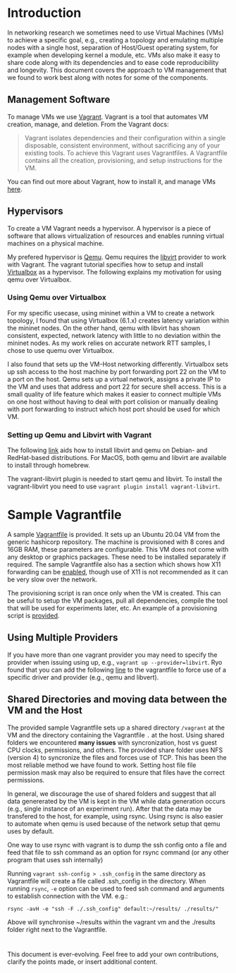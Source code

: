 
# Introduction

In networking research we sometimes need to use Virtual Machines (VMs) to achieve a specific goal, e.g., creating a topology and emulating multiple nodes with a single host, separation of Host/Guest operating system, for example when developing kernel a module, etc.
VMs also make it easy to share code along with its dependencies and to ease code reproducibility and longevity.
This document covers the approach to VM management that we found to work best along with notes for some of the components.

## Management Software

To manage VMs we use [Vagrant](https://www.vagrantup.com/).
Vagrant is a tool that automates VM creation, manage, and deletion. 
From the Vagrant docs:
> Vagrant isolates dependencies and their configuration within a single disposable, consistent environment, without sacrificing any of your existing tools.
To achieve this Vagrant uses Vagrantfiles.
A Vagrantfile contains all the creation, provisioning, and setup instructions for the VM.

You can find out more about Vagrant, how to install it, and manage VMs [here](https://developer.hashicorp.com/vagrant/tutorials/getting-started).


## Hypervisors

To create a VM Vagrant needs a hypervisor. 
A hypervisor is a piece of software that allows virtualization of resources and enables running virtual machines on a physical machine.

My prefered hypervisor is [Qemu](https://www.qemu.org/).
Qemu requires the [libvirt](https://libvirt.org/) provider to work with Vagrant.
The vagrant tutorial specifies how to setup and install [Virtualbox](https://www.virtualbox.org/) as a hypervisor.
The following explains my motivation for using qemu over Virtualbox.


### Using Qemu over Virtualbox
    
For my specific usecase, using mininet within a VM to create a network topology, I found that using Virtualbox (6.1.x) creates latency variation within the mininet nodes.
On the other hand, qemu with libvirt has shown consistent, expected, network latency with little to no deviation within the mininet nodes.
As my work relies on accurate network RTT samples, I chose to use quemu over Virtualbox.

I also found that sets up the VM-Host networking differently.
Virtualbox sets up ssh access to the host machine by port forwarding port 22 on the VM to a port on the host.
Qemu sets up a virtual network, assigns a private IP to the VM and uses that address and port 22 for secure shell access.
This is a small quality of life feature which makes it easier to connect multiple VMs on one host without having to deal with port colision or manually dealing with port forwarding to instruct which host port should be used for which VM.

### Setting up Qemu and Libvirt with Vagrant

The following [link](https://opensource.com/article/21/10/vagrant-libvirt) aids how to install libvirt and qemu on Debian- and RedHat-based distributions.
For MacOS, both qemu and libvirt are available to install through homebrew.

The vagrant-libvirt plugin is needed to start qemu and libvirt.
To install the vagrant-libvirt you need to use ``vagrant plugin install vagrant-libvirt``.

# Sample Vagrantfile    

A sample [Vagrantfile](https://github.com/glasgow-ipl/vagrant-notes/blob/master/Vagrantfile) is provided.
It sets up an Ubuntu 20.04 VM from the generic hashicorp repository.
The machine is provisioned with 8 cores and 16GB RAM, these parameters are configurable.
This VM does not come with any desktop or graphics packages. 
These need to be installed separately if required.
The sample Vagrantfile also has a section which shows how X11 forwarding can be [enabled](https://github.com/glasgow-ipl/vagrant-notes/blob/master/Vagrantfile#L13), 
though use of X11 is not recommended as it can be very slow over the network.

The provisioning script is ran once only when the VM is created.
This can be useful to setup the VM packages, pull all dependencies, compile the tool that will be used for experiments later, etc.
An example of a provisioning script is [provided](https://github.com/glasgow-ipl/vagrant-notes/blob/master/Vagrantfile#L24).

## Using Multiple Providers

If you have more than one vagrant provider you may need to specify the provider when issuing using up, e.g., ``vagrant up --provider=libvirt``.
Ryo found that you can add the following [line](https://github.com/glasgow-ipl/vagrant-notes/blob/master/Vagrantfile#L21) to the vagrantfile to force use of a specific driver and provider (e.g., qemu and libvert).
     

## Shared Directories and moving data between the VM and the Host
    
The provided sample Vagrantfile sets up a shared directory `/vagrant` at the VM and the directory containing the Vagrantfile `.` at the host.
Using shared folders we encountered **many issues** with syncronization, host vs guest CPU clocks, 
permissions, and others.
The provided share folder uses NFS (version 4) to syncronize the files and forces use of TCP.
This has been the most reliable method we have found to work.
Setting host file file permission mask may also be required to ensure that files have the correct permissions.

In general, we discourage the use of shared folders and suggest that all data genererated by the VM is kept in the VM while data generation occurs (e.g., single instance of an experiment run).
After that the data may be transfered to the host, for example, using rsync.
Using rsync is also easier to automate when qemu is used because of the network setup that qemu uses by default.

One way to use rsync with vagrant is to dump the ssh config onto a file and feed that file to ssh command as an option for rsync command (or any other program that uses ssh internally)

Running `vagrant ssh-config > .ssh_config` in the same directory as Vagrantfile will create a file called .ssh_config in the directory.
When running `rsync`, `-e` option can be used to feed ssh command and arguments to establish connection with the VM. e.g.:
```
rsync -avH -e "ssh -F ./.ssh_config" default:~/results/ ./results/" 
```
Above will synchronise ~/results within the vagrant vm and the ./results folder right next to the Vagrantfile.

#

This document is ever-evolving. Feel free to add your own contributions, clarify the points made, or insert additional content.
